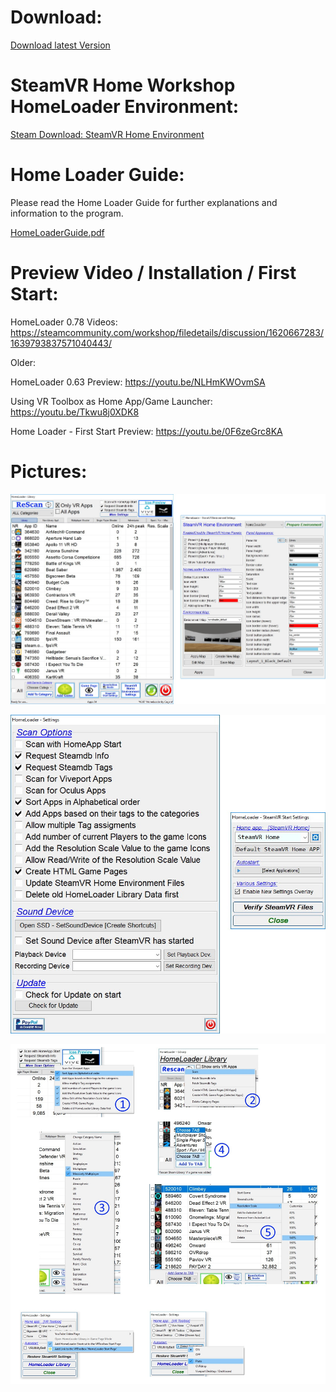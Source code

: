 # Download:
[Download latest Version](https://github.com/CogentHub/HomeLoader/releases/)

# SteamVR Home Workshop HomeLoader Environment:
[Steam Download: SteamVR Home Environment](https://steamcommunity.com/sharedfiles/filedetails/?id=1620667283)

# Home Loader Guide:
Please read the Home Loader Guide for further explanations and information to the program.

[HomeLoaderGuide.pdf](https://github.com/CogentHub/HomeLoader/blob/master/HomeLoaderGuide.pdf)

# Preview Video / Installation / First Start:
HomeLoader 0.78 Videos: https://steamcommunity.com/workshop/filedetails/discussion/1620667283/1639793837571040443/

Older:

HomeLoader 0.63 Preview: https://youtu.be/NLHmKWOvmSA

Using VR Toolbox as Home App/Game Launcher: https://youtu.be/Tkwu8j0XDK8

Home Loader - First Start Preview: https://youtu.be/0F6zeGrc8KA

# Pictures:

![logo](preview/HL_Library_Environment_Settings.jpg) 

![logo](preview/HL_Library_Settings.jpg) 

![logo](preview/Preview_0.jpg) 
